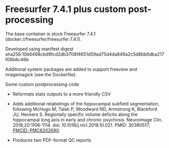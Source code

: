 # Freesurfer 7.4.1 plus custom post-processing

The base container is stock Freesurfer 7.4.1 (docker://freesurfer/freesurfer:7.4.1).

Developed using manifest digest sha256:10b6468cbd9fcd2db3708f4651d59ad75d4da849a2c5d8bb6dba217f08b8c46b

Additional system packages are added to support freeview and imagemagick 
(see the Dockerfile).

Some custom postprocessing code

- Reformats stats outputs to a more friendly CSV

- Adds additional relabelings of the hippocampal subfield segmentation, following
    McHugo M, Talati P, Woodward ND, Armstrong K, Blackford JU, Heckers S. 
    Regionally specific volume deficits along the hippocampal long axis in 
    early and chronic psychosis. Neuroimage Clin. 2018;20:1106-1114. 
    doi: 10.1016/j.nicl.2018.10.021. PMID: 30380517; 
    [PMCID: PMC6202690](https://www.ncbi.nlm.nih.gov/pmc/articles/PMC6202690/).

- Produces two PDF-format QC reports
